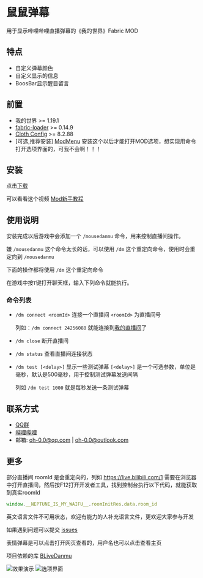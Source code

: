 # 鼠鼠弹幕

用于显示哔哩哔哩直播弹幕的《我的世界》Fabric MOD

## 特点
- 自定义弹幕颜色
- 自定义显示的信息
- BoosBar显示醒目留言

## 前置

- 我的世界 >= 1.19.1
- [fabric-loader](https://github.com/FabricMC/fabric-loader) >= 0.14.9
- [Cloth Config](https://github.com/shedaniel/cloth-config) >= 8.2.88
- [可选,推荐安装] [ModMenu](https://github.com/TerraformersMC/ModMenu)
 安装这个以后才能打开MOD选项，想实现用命令打开选项界面的，可我不会啊！！！

## 安装

点击[下载](https://github.com/LiQing-Code/mouse-danmu/releases/download/release/mouse-danmu-1.0.1.jar)

可以看看这个视频 [Mod新手教程](https://www.bilibili.com/video/BV1cX4y1T7RZ)

## 使用说明

安装完成以后游戏中会添加一个 `/mousedanmu` 命令，用来控制直播间操作。

嫌 `/mousedanmu` 这个命令太长的话，可以使用 `/dm` 这个重定向命令，使用时会重定向到 `/mousedanmu`

下面的操作都将使用 `/dm` 这个重定向命令

在游戏中按`T`键打开聊天框，输入下列命令就能执行。

### 命令列表

- `/dm connect <roomId>` 连接一个直播间 `<roomId>` 为直播间号

  列如：`/dm connect 24256088` 就能连接到[我的直播间](https://live.bilibili.com/24256088)了

- `/dm close` 断开直播间
- `/dm status` 查看直播间连接状态
- `/dm test [<delay>]` 显示一些测试弹幕 `[<delay>]` 是一个可选参数，单位是毫秒，默认是500毫秒，用于控制测试弹幕发送间隔

  列如 `/dm test 1000` 就是每秒发送一条测试弹幕

## 联系方式
- [QQ群](https://jq.qq.com/?_wv=1027&k=nImOUpnV)
- [哔哩哔哩](https://space.bilibili.com/345259002)
- 邮箱: oh-0.0@qq.com | oh-0.0@outlook.com

## 更多

部分直播间 roomId 是会重定向的，列如 https://live.bilibili.com/1 需要在浏览器中打开直播间，然后按F12打开开发者工具，找到控制台执行以下代码，就能获取到真实roomId
```javascript 
window.__NEPTUNE_IS_MY_WAIFU__.roomInitRes.data.room_id
``` 


英文语言文件不可用状态，欢迎有能力的人补充语言文件，更欢迎大家参与开发

如果遇到问题可以提交 [issues](https://github.com/LiQing-Code/mouse-danmu/issues)

表情弹幕是可以点击打开网页查看的，用户名也可以点击查看主页

项目依赖的库 [BLiveDanmu](https://github.com/LiQing-Code/BLiveDanmu/tree/master)

![效果演示](https://user-images.githubusercontent.com/51829935/206930179-9e6a5419-0127-4cf3-9f36-7554a66e448a.png)
![选项界面](https://user-images.githubusercontent.com/51829935/206930213-3c101622-2f8f-4fcd-949d-46b971d9d552.png)
